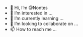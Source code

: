 - 👋 Hi, I’m @Nontes
- 👀 I’m interested in ...
- 🌱 I’m currently learning ...
- 💞️ I’m looking to collaborate on ...
- 📫 How to reach me ...

<!---
Nontes/Nontes is a ✨ special ✨ repository because its `README.md` (this file) appears on your GitHub profile.
You can click the Preview link to take a look at your changes.
--->
